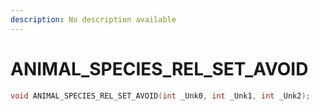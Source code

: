 ```yaml
---
description: No description available 
---
```


# ANIMAL_SPECIES_REL_SET_AVOID

```cpp
void ANIMAL_SPECIES_REL_SET_AVOID(int _Unk0, int _Unk1, int _Unk2);
```